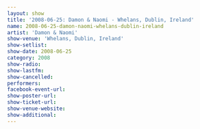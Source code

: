 ```yaml
---
layout: show
title: '2008-06-25: Damon & Naomi - Whelans, Dublin, Ireland'
name: 2008-06-25-damon-naomi-whelans-dublin-ireland
artist: 'Damon & Naomi'
show-venue: 'Whelans, Dublin, Ireland'
show-setlist: 
show-date: 2008-06-25
category: 2008
show-radio: 
show-lastfm: 
show-cancelled: 
performers: 
facebook-event-url: 
show-poster-url: 
show-ticket-url: 
show-venue-website: 
show-additional: 
---
```


